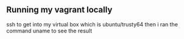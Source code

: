 ## Running my vagrant locally
ssh to get into my virtual box which is ubuntu/trusty64 
then i ran the command uname to see the result
